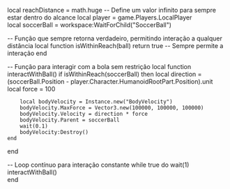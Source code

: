local reachDistance = math.huge  -- Define um valor infinito para sempre estar dentro do alcance
local player = game.Players.LocalPlayer  
local soccerBall = workspace:WaitForChild("SoccerBall")

-- Função que sempre retorna verdadeiro, permitindo interação a qualquer distância
local function isWithinReach(ball)
    return true  -- Sempre permite a interação
end

-- Função para interagir com a bola sem restrição
local function interactWithBall()
    if isWithinReach(soccerBall) then
        local direction = (soccerBall.Position - player.Character.HumanoidRootPart.Position).unit
        local force = 100  
        
        local bodyVelocity = Instance.new("BodyVelocity")
        bodyVelocity.MaxForce = Vector3.new(100000, 100000, 100000)  
        bodyVelocity.Velocity = direction * force
        bodyVelocity.Parent = soccerBall
        wait(0.1)
        bodyVelocity:Destroy()
    end
end

-- Loop contínuo para interação constante
while true do
    wait(1)  
    interactWithBall()  
end
